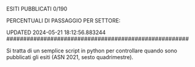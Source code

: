 ESITI PUBBLICATI 0/190 

PERCENTUALI DI PASSAGGIO PER SETTORE:

UPDATED 2024-05-21 18:12:56.883244
###################################################### 

Si tratta di un semplice script in python per controllare quando sono pubblicati gli esiti (ASN 2021, sesto quadrimestre).

